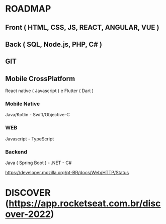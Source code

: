 # ROADMAP 

## Front ( HTML, CSS, JS, REACT, ANGULAR, VUE )

## Back ( SQL, Node.js, PHP, C# )

## GIT

## Mobile CrossPlatform 
React native ( Javascript ) e Flutter ( Dart )

### Mobile Native
Java/Kotlin - Swift/Objective-C

### WEB
Javascript - TypeScript

### Backend
Java ( Spring Boot ) - .NET - C#

https://developer.mozilla.org/pt-BR/docs/Web/HTTP/Status

# DISCOVER (https://app.rocketseat.com.br/discover-2022)

